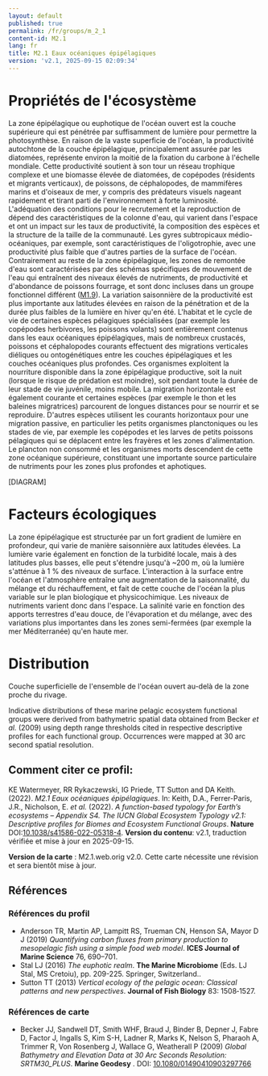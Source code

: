 ```yaml
---
layout: default
published: true
permalink: /fr/groups/m_2_1
content-id: M2.1
lang: fr
title: M2.1 Eaux océaniques épipélagiques
version: 'v2.1, 2025-09-15 02:09:34'
---
```




# Propriétés de l'écosystème
 
La zone épipélagique ou euphotique de l\'océan ouvert est la couche
supérieure qui est pénétrée par suffisamment de lumière pour permettre
la photosynthèse. En raison de la vaste superficie de l\'océan, la
productivité autochtone de la couche épipélagique, principalement
assurée par les diatomées, représente environ la moitié de la fixation
du carbone à l\'échelle mondiale. Cette productivité soutient à son tour
un réseau trophique complexe et une biomasse élevée de diatomées, de
copépodes (résidents et migrants verticaux), de poissons, de
céphalopodes, de mammifères marins et d\'oiseaux de mer, y compris des
prédateurs visuels nageant rapidement et tirant parti de
l\'environnement à forte luminosité. L\'adéquation des conditions pour
le recrutement et la reproduction de dépend des caractéristiques de la
colonne d\'eau, qui varient dans l\'espace et ont un impact sur les taux
de productivité, la composition des espèces et la structure de la taille
de la communauté. Les gyres subtropicaux médio-océaniques, par exemple,
sont caractéristiques de l\'oligotrophie, avec une productivité plus
faible que d\'autres parties de la surface de l\'océan. Contrairement au
reste de la zone épipélagique, les zones de remontée d\'eau sont
caractérisées par des schémas spécifiques de mouvement de l\'eau qui
entraînent des niveaux élevés de nutriments, de productivité et
d\'abondance de poissons fourrage, et sont donc incluses dans un groupe
fonctionnel différent ([M1.9](/explore/groups/M1.9)). La variation saisonnière de la
productivité est plus importante aux latitudes élevées en raison de la
pénétration et de la durée plus faibles de la lumière en hiver qu\'en
été. L\'habitat et le cycle de vie de certaines espèces pélagiques
spécialisées (par exemple les copépodes herbivores, les poissons
volants) sont entièrement contenus dans les eaux océaniques
épipélagiques, mais de nombreux crustacés, poissons et céphalopodes
courants effectuent des migrations verticales diéliques ou
ontogénétiques entre les couches épipélagiques et les couches océaniques
plus profondes. Ces organismes exploitent la nourriture disponible dans
la zone épipélagique productive, soit la nuit (lorsque le risque de
prédation est moindre), soit pendant toute la durée de leur stade de vie
juvénile, moins mobile. La migration horizontale est également courante
et certaines espèces (par exemple le thon et les baleines migratrices)
parcourent de longues distances pour se nourrir et se reproduire.
D\'autres espèces utilisent les courants horizontaux pour une migration
passive, en particulier les petits organismes planctoniques ou les
stades de vie, par exemple les copépodes et les larves de petits
poissons pélagiques qui se déplacent entre les frayères et les zones
d\'alimentation. Le plancton non consommé et les organismes morts
descendent de cette zone océanique supérieure, constituant une
importante source particulaire de nutriments pour les zones plus
profondes et aphotiques.

[DIAGRAM]

# Facteurs écologiques
 
La zone épipélagique est structurée par un fort gradient de lumière en
profondeur, qui varie de manière saisonnière aux latitudes élevées. La
lumière varie également en fonction de la turbidité locale, mais à des
latitudes plus basses, elle peut s\'étendre jusqu\'à \~200 m, où la
lumière s\'atténue à 1 % des niveaux de surface. L\'interaction à la
surface entre l\'océan et l\'atmosphère entraîne une augmentation de la
saisonnalité, du mélange et du réchauffement, et fait de cette couche de
l\'océan la plus variable sur le plan biologique et physicochimique. Les
niveaux de nutriments varient donc dans l\'espace. La salinité varie en
fonction des apports terrestres d\'eau douce, de l\'évaporation et du
mélange, avec des variations plus importantes dans les zones
semi-fermées (par exemple la mer Méditerranée) qu\'en haute mer.
 
# Distribution
 
Couche superficielle de l\'ensemble de l\'océan ouvert au-delà de la
zone proche du rivage.

Indicative distributions of these marine pelagic ecosystem functional groups were derived from bathymetric spatial data obtained from Becker _et al._ (2009) using depth range thresholds cited in respective descriptive profiles for each functional group. Occurrences were mapped at 30 arc second spatial resolution.

## Comment citer ce profil:

KE Watermeyer, RR Rykaczewski, IG Priede, TT Sutton and DA Keith. (2022). *M2.1 Eaux océaniques épipélagiques*. In: Keith, D.A., Ferrer-Paris, J.R., Nicholson, E. *et al.* (2022). *A function-based typology for Earth’s ecosystems – Appendix S4. The IUCN Global Ecosystem Typology v2.1: Descriptive profiles for Biomes and Ecosystem Functional Groups*. **Nature** DOI:[10.1038/s41586-022-05318-4](https://doi.org/10.1038/s41586-022-05318-4).
**Version du contenu**: v2.1, traduction vérifiée et mise à jour en 2025-09-15.

**Version de la carte** : M2.1.web.orig v2.0. Cette carte nécessite une révision et sera bientôt mise à jour.

## Références

### Références du profil

* Anderson TR, Martin AP, Lampitt RS, Trueman CN, Henson SA, Mayor D J (2019) *Quantifying carbon fluxes from primary production to mesopelagic fish using a simple food web model*. **ICES Journal of Marine Science** 76, 690–701.
* Stal LJ  (2016) *The euphotic realm*. **The Marine Microbiome** (Eds. LJ Stal, MS Cretoiu), pp. 209-225. Springer, Switzerland..
* Sutton TT  (2013) *Vertical ecology of the pelagic ocean: Classical patterns and new perspectives*. **Journal of Fish Biology** 83: 1508‐1527.

### Références de carte
* Becker JJ, Sandwell DT, Smith WHF, Braud J, Binder B, Depner J, Fabre D, Factor J, Ingalls S, Kim S-H, Ladner R, Marks K, Nelson S, Pharaoh A, Trimmer R, Von Rosenberg J, Wallace G, Weatherall P  (2009) *Global Bathymetry and Elevation Data at 30 Arc Seconds Resolution: SRTM30_PLUS*. **Marine Geodesy** . DOI: [10.1080/01490410903297766](http://doi.org/10.1080/01490410903297766)

